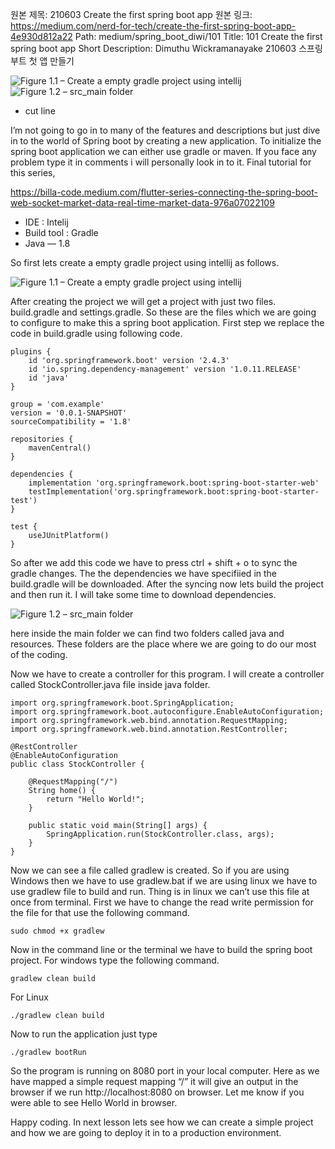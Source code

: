 원본 제목: 210603 Create the first spring boot app
원본 링크: https://medium.com/nerd-for-tech/create-the-first-spring-boot-app-4e930d812a22
Path:
medium/spring_boot_diwi/101
Title:
101 Create the first spring boot app
Short Description:
Dimuthu Wickramanayake 210603 스프링부트 첫 앱 만들기

![Figure 1.1 – Create a empty gradle project using intellij](/spring_boot_diwi_img/101-01-intellij_gradle.png)
![Figure 1.2 – src_main folder](/spring_boot_diwi_img/101-02-src_main_folder.png)
- cut line


I’m not going to go in to many of the features and descriptions but just dive in to the world of Spring boot by creating a new application. To initialize the spring boot application we can either use gradle or maven. If you face any problem type it in comments i will personally look in to it. Final tutorial for this series,

https://billa-code.medium.com/flutter-series-connecting-the-spring-boot-web-socket-market-data-real-time-market-data-976a07022109


- IDE : Intelij
- Build tool : Gradle
- Java — 1.8

So first lets create a empty gradle project using intellij as follows.

![Figure 1.1 – Create a empty gradle project using intellij](/spring_boot_diwi_img/101-01-intellij_gradle.png)

After creating the project we will get a project with just two files. build.gradle and settings.gradle. So these are the files which we are going to configure to make this a spring boot application. First step we replace the code in build.gradle using following code.

```
plugins {
    id 'org.springframework.boot' version '2.4.3'
    id 'io.spring.dependency-management' version '1.0.11.RELEASE'
    id 'java'
}
 
group = 'com.example'
version = '0.0.1-SNAPSHOT'
sourceCompatibility = '1.8'
 
repositories {
    mavenCentral()
}
 
dependencies {
    implementation 'org.springframework.boot:spring-boot-starter-web'
    testImplementation('org.springframework.boot:spring-boot-starter-test')
}
 
test {
    useJUnitPlatform()
}
```

So after we add this code we have to press ctrl + shift + o to sync the gradle changes. The the dependencies we have specifiied in the build.gradle will be downloaded. After the syncing now lets build the project and then run it. I will take some time to download dependencies.

![Figure 1.2 – src_main folder](/spring_boot_diwi_img/101-02-src_main_folder.png)

here inside the main folder we can find two folders called java and resources. These folders are the place where we are going to do our most of the coding.

Now we have to create a controller for this program. I will create a controller called StockController.java file inside java folder.

```
import org.springframework.boot.SpringApplication;
import org.springframework.boot.autoconfigure.EnableAutoConfiguration;
import org.springframework.web.bind.annotation.RequestMapping;
import org.springframework.web.bind.annotation.RestController;
 
@RestController
@EnableAutoConfiguration
public class StockController {
 
    @RequestMapping("/")
    String home() {
        return "Hello World!";
    }
 
    public static void main(String[] args) {
        SpringApplication.run(StockController.class, args);
    }
}
```

Now we can see a file called gradlew is created. So if you are using Windows then we have to use gradlew.bat if we are using linux we have to use gradlew file to build and run. Thing is in linux we can’t use this file at once from terminal. First we have to change the read write permission for the file for that use the following command.

```
sudo chmod +x gradlew
```

Now in the command line or the terminal we have to build the spring boot project. For windows type the following command.

```
gradlew clean build
```

For Linux

```
./gradlew clean build
```

Now to run the application just type

```
./gradlew bootRun
```

So the program is running on 8080 port in your local computer. Here as we have mapped a simple request mapping “/” it will give an output in the browser if we run http://localhost:8080 on browser. Let me know if you were able to see Hello World in browser.

Happy coding. In next lesson lets see how we can create a simple project and how we are going to deploy it in to a production environment.

